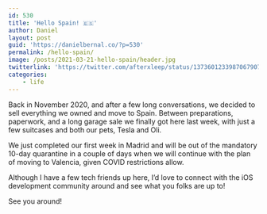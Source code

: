 ```yaml
---
id: 530
title: 'Hello Spain! 🇪🇸'
author: Daniel
layout: post
guid: 'https://danielbernal.co/?p=530'
permalink: /hello-spain/
image: /posts/2021-03-21-hello-spain/header.jpg
twitterlink: 'https://twitter.com/afterxleep/status/1373601233987067907'
categories:
    - life
---
```


Back in November 2020, and after a few long conversations, we decided to sell everything we owned and move to Spain. Between preparations, paperwork, and a long garage sale we finally got here last week, with just a few suitcases and both our pets, Tesla and Oli.<!--more-->

We just completed our first week in Madrid and will be out of the mandatory 10-day quarantine in a couple of days when we will continue with the plan of moving to Valencia, given COVID restrictions allow.

Although I have a few tech friends up here, I’d love to connect with the iOS development community around and see what you folks are up to!

See you around!